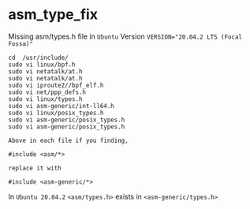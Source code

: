 # asm_type_fix
Missing asm/types.h file in `Ubuntu` Version `VERSION="20.04.2 LTS (Focal Fossa)"`
```
cd  /usr/include/
sudo vi linux/bpf.h 
sudo vi netatalk/at.h 
sudo vi netatalk/at.h 
sudo vi iproute2//bpf_elf.h 
sudo vi net/ppp_defs.h 
sudo vi linux/types.h 
sudo vi asm-generic/int-ll64.h 
sudo vi linux/posix_types.h 
sudo vi asm-generic/posix_types.h 
sudo vi asm-generic/posix_types.h

Above in each file if you finding,

#include <asm/*>

replace it with

#include <asm-generic/*>
```

In `Ubuntu 20.04.2` `<asm/types.h>` exists in `<asm-generic/types.h>`
